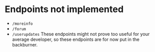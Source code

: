 # Endpoints not implemented
* `/moreinfo`
* `/forum`
* `/userupdates`
These endpoints might not prove too useful for your average developer, so these endpoints are for now put
in the backburner.